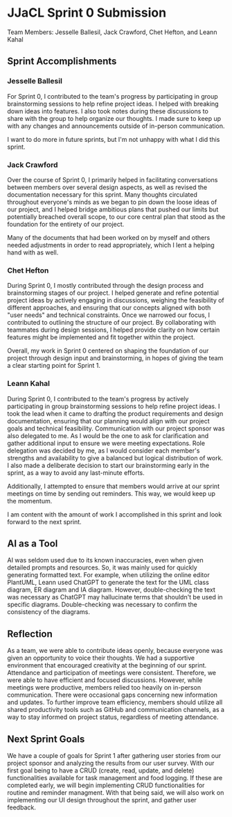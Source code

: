 # JJaCL Sprint 0 Submission

Team Members: Jesselle Ballesil, Jack Crawford, Chet Hefton, and Leann Kahal

## Sprint Accomplishments

### Jesselle Ballesil
For Sprint 0, I contributed to the team's progress by participating in group brainstorming sessions to help refine project ideas. I helped with breaking down ideas into features. I also took notes during these discussions to share with the group to help organize our thoughts. I made sure to keep up with any changes and announcements outside of in-person communication. 

I want to do more in future sprints, but I'm not unhappy with what I did this sprint.

### Jack Crawford

Over the course of Sprint 0, I primarily helped in facilitating conversations between members over several design aspects, as well as revised the documentation necessary for this sprint. Many thoughts circulated throughout everyone's minds as we began to pin down the loose ideas of our project, and I helped bridge ambitious plans that pushed our limits but potentially breached overall scope, to our core central plan that stood as the foundation for the entirety of our project.

Many of the documents that had been worked on by myself and others needed adjustments in order to read appropriately, which I lent a helping hand with as well.

### Chet Hefton

During Sprint 0, I mostly contributed through the design process and brainstorming stages of our project. I helped generate and refine potential project ideas by actively engaging in discussions, weighing the feasibility of different approaches, and ensuring that our concepts aligned with both "user needs" and technical constraints. Once we narrowed our focus, I contributed to outlining the structure of our project. By collaborating with teammates during design sessions, I helped provide clarity on how certain features might be implemented and fit together within the project.

Overall, my work in Sprint 0 centered on shaping the foundation of our project through design input and brainstorming, in hopes of giving the team a clear starting point for Sprint 1.

### Leann Kahal

During Sprint 0, I contributed to the team's progress by actively participating in group brainstorming sessions to help refine project ideas. I took the lead when it came to drafting the product requirements and design documentation, ensuring that our planning would align with our project goals and technical feasibility. Communication with our project sponsor was also delegated to me. As I would be the one to ask for clarification and gather additional input to ensure we were meeting expectations. Role delegation was decided by me, as I would consider each member's strengths and availability to give a balanced but logical distribution of work. I also made a deliberate decision to start our brainstorming early in the sprint, as a way to avoid any last-minute efforts. 

Additionally, I attempted to ensure that members would arrive at our sprint meetings on time by sending out reminders. This way, we would keep up the momentum. 

I am content with the amount of work I accomplished in this sprint and look forward to the next sprint.

## AI as a Tool

AI was seldom used due to its known inaccuracies, even when given detailed prompts and resources. So, it was mainly used for quickly generating formatted text. For example, when utilizing the online editor PlantUML, Leann  used ChatGPT to generate the text for the UML class diagram, ER diagram and IA diagram. However, double-checking the text was necessary as ChatGPT may hallucinate terms that shouldn't be used in specific diagrams. Double-checking was necessary to confirm the consistency of the diagrams.

## Reflection

As a team, we were able to contribute ideas openly, because everyone was given an opportunity to voice their thoughts. We had a supportive environment that encouraged creativity at the beginning of our sprint. Attendance and participation of meetings were consistent. Therefore, we were able to have efficient and focused discussions. However, while meetings were productive, members relied too heavily on in-person communication. There were occasional gaps concerning new information and updates. To further improve team efficiency, members should utilize all shared productivity tools such as GitHub and communication channels, as a way to stay informed on project status, regardless of meeting attendance. 

## Next Sprint Goals

We have a couple of goals for Sprint 1 after gathering user stories from our project sponsor and analyzing the results from our user survey. With our first goal being to have a CRUD (create, read, update, and delete) functionalities available for task management and food logging. If these are completed early, we will begin implementing CRUD functionalities for routine and reminder managment. With that being said, we will also work on implementing our UI design throughout the sprint, and gather user feedback. 
